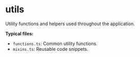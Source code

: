 # utils

Utility functions and helpers used throughout the application.

**Typical files:**
- `functions.ts`: Common utility functions.
- `mixins.ts`: Reusable code snippets.

